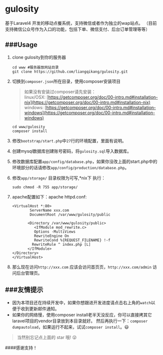 # gulosity
基于Laravel4 开发的移动点餐系统，支持微信或者作为独立的wap站点。
（目前支持微信公众号作为入口的功能，包括下单、微信支付、后台订单管理等等）

###Usage
---
1. clone gulosity到你的服务器

	```
	cd www #服务器放网站目录
	git clone https://github.com/liangqikang/gulosity.git
	```

1. 切换到`composer.json`所在目录，使用composer安装项目

	> 如果没有安装过composer请先安装：<br>
 	linux/OSX: [https://getcomposer.org/doc/00-intro.md#installation-nix](https://getcomposer.org/doc/00-intro.md#installation-nix)<br>
 	windows: [https://getcomposer.org/doc/00-intro.md#installation-windows](https://getcomposer.org/doc/00-intro.md#installation-windows)

	```
	cd www/gulosity
	composer install
	```

1. 修改`bootstrap/start.php`中`27`行的环境配置，里面有说明。
1. 创建mysql数据库创建账号密码，将`gulosity.sql`导入数据库。
1. 修改数据库配置`app/config/database.php`，如果你没改上面的start.php中的环境部分的话请修改`app/config/production/database.php`。
1. 修改`app/storage/` 目录权限为可写,*nix下 执行：

    ```
    sudo chmod -R 755 app/storage/
    ```
    
1. apache配置如下：apache httpd.conf:
  	```
    <VirtualHost *:80>
            ServerName xxx.com
            DocumentRoot /var/www/gulosity/public
    
           <Directory /var/www/gulosity/public>
              <IfModule mod_rewrite.c>
              Options -MultiViews
              RewriteEngine On
              RewriteCond %{REQUEST_FILENAME} !-f
             RewriteRule ^ index.php [L]
           </IfModule>
    </Directory>
    </VirtualHost>
  	```

1. 那么现在访问`http://xxx.com` 应该会访问首页页，`http://xxx.com/admin` 访问后台管理页。

###友情提示
---
- 因为本项目还在持续开发中，如果你想跟进开发进度请点击右上角的`watch`以便于收到更新邮件通知。
- 如果你的网络慢，使用composer install老半天没反应，你可以直接拷其它laravel项目的vendor目录放到本目录就好。
然后再执行一下：`composer dumpautoload`，如果运行不起来，试试`composer install`。:smiley:

> 当然别忘记点上面的 star 哦! :stuck_out_tongue_winking_eye:

####感谢支持！

